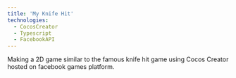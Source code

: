```yaml
---
title: 'My Knife Hit'
technologies:
  - CocosCreator
  - Typescript
  - FacebookAPI
---
```


Making a 2D game similar to the famous knife hit game using Cocos Creator hosted on facebook games platform.